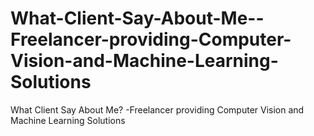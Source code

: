 # What-Client-Say-About-Me--Freelancer-providing-Computer-Vision-and-Machine-Learning-Solutions
What Client Say About Me?  -Freelancer providing Computer Vision and Machine Learning Solutions
